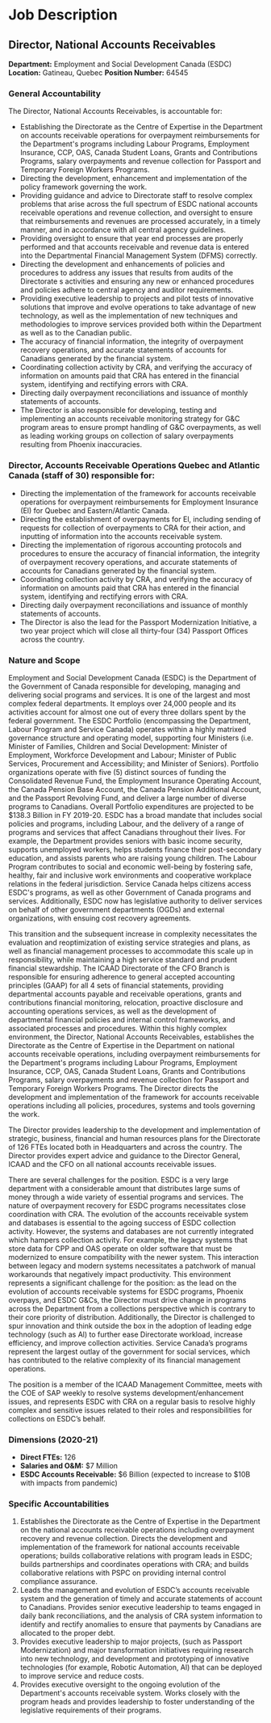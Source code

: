 # Job Description

## Director, National Accounts Receivables

**Department:** Employment and Social Development Canada (ESDC)
**Location:** Gatineau, Quebec
**Position Number:** 64545

### General Accountability

The Director, National Accounts Receivables, is accountable for:

*   Establishing the Directorate as the Centre of Expertise in the Department on accounts receivable operations for overpayment reimbursements for the Department's programs including Labour Programs, Employment Insurance, CCP, OAS, Canada Student Loans, Grants and Contributions Programs, salary overpayments and revenue collection for Passport and Temporary Foreign Workers Programs.
*   Directing the development, enhancement and implementation of the policy framework governing the work.
*   Providing guidance and advice to Directorate staff to resolve complex problems that arise across the full spectrum of ESDC national accounts receivable operations and revenue collection, and oversight to ensure that reimbursements and revenues are processed accurately, in a timely manner, and in accordance with all central agency guidelines.
*   Providing oversight to ensure that year end processes are properly performed and that accounts receivable and revenue data is entered into the Departmental Financial Management System (DFMS) correctly.
*   Directing the development and enhancements of policies and procedures to address any issues that results from audits of the Directorate s activities and ensuring any new or enhanced procedures and policies adhere to central agency and auditor requirements.
*   Providing executive leadership to projects and pilot tests of innovative solutions that improve and evolve operations to take advantage of new technology, as well as the implementation of new techniques and methodologies to improve services provided both within the Department as well as to the Canadian public.
*   The accuracy of financial information, the integrity of overpayment recovery operations, and accurate statements of accounts for Canadians generated by the financial system.
*   Coordinating collection activity by CRA, and verifying the accuracy of information on amounts paid that CRA has entered in the financial system, identifying and rectifying errors with CRA.
*   Directing daily overpayment reconciliations and issuance of monthly statements of accounts.
*   The Director is also responsible for developing, testing and implementing an accounts receivable monitoring strategy for G&C program areas to ensure prompt handling of G&C overpayments, as well as leading working groups on collection of salary overpayments resulting from Phoenix inaccuracies.

### Director, Accounts Receivable Operations Quebec and Atlantic Canada (staff of 30) responsible for:

*   Directing the implementation of the framework for accounts receivable operations for overpayment reimbursements for Employment Insurance (El) for Quebec and Eastern/Atlantic Canada.
*   Directing the establishment of overpayments for El, including sending of requests for collection of overpayments to CRA for their action, and inputting of information into the accounts receivable system.
*   Directing the implementation of rigorous accounting protocols and procedures to ensure the accuracy of financial information, the integrity of overpayment recovery operations, and accurate statements of accounts for Canadians generated by the financial system.
*   Coordinating collection activity by CRA, and verifying the accuracy of information on amounts paid that CRA has entered in the financial system, identifying and rectifying errors with CRA.
*   Directing daily overpayment reconciliations and issuance of monthly statements of accounts.
*   The Director is also the lead for the Passport Modernization Initiative, a two year project which will close all thirty-four (34) Passport Offices across the country.

### Nature and Scope

Employment and Social Development Canada (ESDC) is the Department of the Government of Canada responsible for developing, managing and delivering social programs and services. It is one of the largest and most complex federal departments. It employs over 24,000 people and its activities account for almost one out of every three dollars spent by the federal government. The ESDC Portfolio (encompassing the Department, Labour Program and Service Canada) operates within a highly matrixed governance structure and operating model, supporting four Ministers (i.e. Minister of Families, Children and Social Development: Minister of Employment, Workforce Development and Labour; Minister of Public Services, Procurement and Accessibility; and Minister of Seniors). Portfolio organizations operate with five (5) distinct sources of funding the Consolidated Revenue Fund, the Employment Insurance Operating Account, the Canada Pension Base Account, the Canada Pension Additional Account, and the Passport Revolving Fund, and deliver a large number of diverse programs to Canadians. Overall Portfolio expenditures are projected to be $138.3 Billion in FY 2019-20. ESDC has a broad mandate that includes social policies and programs, including Labour, and the delivery of a range of programs and services that affect Canadians throughout their lives. For example, the Department provides seniors with basic income security, supports unemployed workers, helps students finance their post-secondary education, and assists parents who are raising young children. The Labour Program contributes to social and economic well-being by fostering safe, healthy, fair and inclusive work environments and cooperative workplace relations in the federal jurisdiction. Service Canada helps citizens access ESDC's programs, as well as other Government of Canada programs and services. Additionally, ESDC now has legislative authority to deliver services on behalf of other government departments (OGDs) and external organizations, with ensuing cost recovery agreements.

This transition and the subsequent increase in complexity necessitates the evaluation and reoptimization of existing service strategies and plans, as well as financial management processes to accommodate this scale up in responsibility, while maintaining a high service standard and prudent financial stewardship. The ICAAD Directorate of the CFO Branch is responsible for ensuring adherence to general accepted accounting principles (GAAP) for all 4 sets of financial statements, providing departmental accounts payable and receivable operations, grants and contributions financial monitoring, relocation, proactive disclosure and accounting operations services, as well as the development of departmental financial policies and internal control frameworks, and associated processes and procedures. Within this highly complex environment, the Director, National Accounts Receivables, establishes the Directorate as the Centre of Expertise in the Department on national accounts receivable operations, including overpayment reimbursements for the Department's programs including Labour Programs, Employment Insurance, CCP, OAS, Canada Student Loans, Grants and Contributions Programs, salary overpayments and revenue collection for Passport and Temporary Foreign Workers Programs. The Director directs the development and implementation of the framework for accounts receivable operations including all policies, procedures, systems and tools governing the work.

The Director provides leadership to the development and implementation of strategic, business, financial and human resources plans for the Directorate of 126 FTEs located both in Headquarters and across the country. The Director provides expert advice and guidance to the Director General, ICAAD and the CFO on all national accounts receivable issues.

There are several challenges for the position. ESDC is a very large department with a considerable amount that distributes large sums of money through a wide variety of essential programs and services. The nature of overpayment recovery for ESDC programs necessitates close coordination with CRA. The evolution of the accounts receivable system and databases is essential to the agoing success of ESDC collection activity. However, the systems and databases are not currently integrated which hampers collection activity. For example, the legacy systems that store data for CPP and OAS operate on older software that must be modernized to ensure compatibility with the newer system. This interaction between legacy and modern systems necessitates a patchwork of manual workarounds that negatively impact productivity. This environment represents a significant challenge for the position: as the lead on the evolution of accounts receivable systems for ESDC programs, Phoenix overpays, and ESDC G&Cs, the Director must drive change in programs across the Department from a collections perspective which is contrary to their core priority of distribution. Additionally, the Director is challenged to spur innovation and think outside the box in the adoption of leading edge technology (such as Al) to further ease Directorate workload, increase efficiency, and improve collection activities. Service Canada’s programs represent the largest outlay of the government for social services, which has contributed to the relative complexity of its financial management operations.

The position is a member of the ICAAD Management Committee, meets with the COE of SAP weekly to resolve systems development/enhancement issues, and represents ESDC with CRA on a regular basis to resolve highly complex and sensitive issues related to their roles and responsibilities for collections on ESDC’s behalf.

### Dimensions (2020-21)

*   **Direct FTEs:** 126
*   **Salaries and O&M:** $7 Million
*   **ESDC Accounts Receivable:** $6 Billion (expected to increase to $10B with impacts from pandemic)

### Specific Accountabilities

1.  Establishes the Directorate as the Centre of Expertise in the Department on the national accounts receivable operations including overpayment recovery and revenue collection. Directs the development and implementation of the framework for national accounts receivable operations; builds collaborative relations with program leads in ESDC; builds partnerships and coordinates operations with CRA; and builds collaborative relations with PSPC on providing internal control compliance assurance.
2.  Leads the management and evolution of ESDC’s accounts receivable system and the generation of timely and accurate statements of account to Canadians. Provides senior executive leadership to teams engaged in daily bank reconciliations, and the analysis of CRA system information to identify and rectify anomalies to ensure that payments by Canadians are allocated to the proper debt.
3.  Provides executive leadership to major projects, (such as Passport Modernization) and major transformation initiatives requiring research into new technology, and development and prototyping of innovative technologies (for example, Robotic Automation, Al) that can be deployed to improve service and reduce costs.
4.  Provides executive oversight to the ongoing evolution of the Department's accounts receivable system. Works closely with the program heads and provides leadership to foster understanding of the legislative requirements of their programs.
